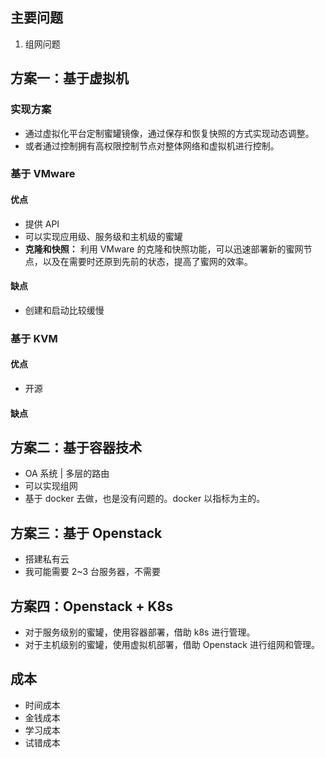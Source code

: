 ## 主要问题

1. 组网问题  

## 方案一：基于虚拟机

### 实现方案

- 通过虚拟化平台定制蜜罐镜像，通过保存和恢复快照的方式实现动态调整。
- 或者通过控制拥有高权限控制节点对整体网络和虚拟机进行控制。

### 基于 VMware

#### 优点

- 提供 API
- 可以实现应用级、服务级和主机级的蜜罐
- **克隆和快照：** 利用 VMware 的克隆和快照功能，可以迅速部署新的蜜网节点，以及在需要时还原到先前的状态，提高了蜜网的效率。

#### 缺点

- 创建和启动比较缓慢

### 基于 KVM

#### 优点

- 开源

#### 缺点

## 方案二：基于容器技术

- OA 系统 | 多层的路由
- 可以实现组网
- 基于 docker 去做，也是没有问题的。docker 以指标为主的。

## 方案三：基于 Openstack

- 搭建私有云
- 我可能需要 2~3 台服务器，不需要

## 方案四：Openstack + K8s

- 对于服务级别的蜜罐，使用容器部署，借助 k8s 进行管理。
- 对于主机级别的蜜罐，使用虚拟机部署，借助 Openstack 进行组网和管理。

## 成本

- 时间成本
- 金钱成本
- 学习成本
- 试错成本
